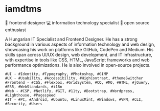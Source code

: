 # iamdtms

🎨 frontend designer 💻 information technology specialist 📂 open source enthusiast

A Hungarian IT Specialist and Frontend Designer. He has a strong background in various aspects of information technology and web design, showcasing his work on platforms like GitHub, CodePen and Medium. His skills span across UI/UX design, web development, and IT infrastructure, with expertise in tools like CSS, HTML, JavaScript frameworks and web performance optimizations. He is also involved in open-source projects.

```
#UI - #Identity, #Typography, #Photoshop, #GIMP
#UX - #Usability, #Accessibility, #HighContrast, #themeSwitcher
#Frontend - #CSS, #Flexbox, #GridSystem, #CQ, #MQ, #HTML, #jQuery, #ES5, #WebStandards, #i18n
#Web - #CSP, #Netlify, #GIT, #11ty, #Bootstrap, #Wordpress, #Lighthouse, #Pagespeed
#IT - #PC, #Android, #Ubuntu, #LinuxMint, #Windows, #VPN, #CLI, #Security, #Users
```
